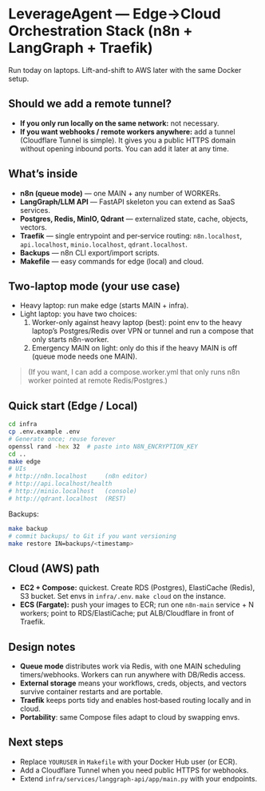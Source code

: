 # LeverageAgent — Edge→Cloud Orchestration Stack (n8n + LangGraph + Traefik)

Run today on laptops. Lift-and-shift to AWS later with the same Docker setup.

## Should we add a remote tunnel?
- **If you only run locally on the same network:** not necessary.
- **If you want webhooks / remote workers anywhere:** add a tunnel (Cloudflare Tunnel is simple). It gives you a public HTTPS domain without opening inbound ports. You can add it later at any time.

## What’s inside
- **n8n (queue mode)** — one MAIN + any number of WORKERs.
- **LangGraph/LLM API** — FastAPI skeleton you can extend as SaaS services.
- **Postgres, Redis, MinIO, Qdrant** — externalized state, cache, objects, vectors.
- **Traefik** — single entrypoint and per‑service routing: `n8n.localhost`, `api.localhost`, `minio.localhost`, `qdrant.localhost`.
- **Backups** — n8n CLI export/import scripts.
- **Makefile** — easy commands for edge (local) and cloud.

## Two-laptop mode (your use case)
- Heavy laptop: run make edge (starts MAIN + infra).
- Light laptop: you have two choices:
  1. Worker-only against heavy laptop (best): point env to the heavy laptop’s Postgres/Redis over VPN or tunnel and run a compose that only starts n8n-worker.
  2. Emergency MAIN on light: only do this if the heavy MAIN is off (queue mode needs one MAIN). 

> (If you want, I can add a compose.worker.yml that only runs n8n worker pointed at remote Redis/Postgres.)

## Quick start (Edge / Local)
```bash
cd infra
cp .env.example .env
# Generate once; reuse forever
openssl rand -hex 32  # paste into N8N_ENCRYPTION_KEY
cd ..
make edge
# UIs
# http://n8n.localhost     (n8n editor)
# http://api.localhost/health
# http://minio.localhost   (console)
# http://qdrant.localhost  (REST)
```

Backups:
```bash
make backup
# commit backups/ to Git if you want versioning
make restore IN=backups/<timestamp>
```

## Cloud (AWS) path
- **EC2 + Compose:** quickest. Create RDS (Postgres), ElastiCache (Redis), S3 bucket. Set envs in `infra/.env`. `make cloud` on the instance.
- **ECS (Fargate):** push your images to ECR; run one `n8n-main` service + N workers; point to RDS/ElastiCache; put ALB/Cloudflare in front of Traefik.

## Design notes
- **Queue mode** distributes work via Redis, with one MAIN scheduling timers/webhooks. Workers can run anywhere with DB/Redis access.
- **External storage** means your workflows, creds, objects, and vectors survive container restarts and are portable.
- **Traefik** keeps ports tidy and enables host‑based routing locally and in cloud.
- **Portability**: same Compose files adapt to cloud by swapping envs.

## Next steps
- Replace `YOURUSER` in `Makefile` with your Docker Hub user (or ECR).
- Add a Cloudflare Tunnel when you need public HTTPS for webhooks.
- Extend `infra/services/langgraph-api/app/main.py` with your endpoints.
